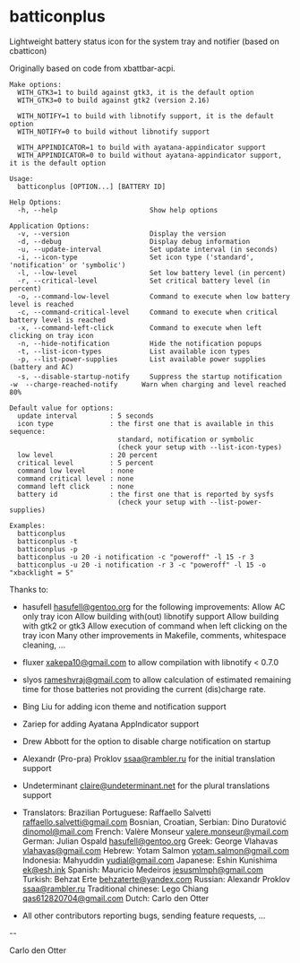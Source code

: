 # batticonplus
Lightweight battery status icon for the system tray and notifier (based on cbatticon)

Originally based on code from xbattbar-acpi.

`Make options:`\
`  WITH_GTK3=1 to build against gtk3, it is the default option`\
`  WITH_GTK3=0 to build against gtk2 (version 2.16)`

`  WITH_NOTIFY=1 to build with libnotify support, it is the default option`\
`  WITH_NOTIFY=0 to build without libnotify support`

`  WITH_APPINDICATOR=1 to build with ayatana-appindicator support`\
`  WITH_APPINDICATOR=0 to build without ayatana-appindicator support, it is the default option`

`Usage:`\
`  batticonplus [OPTION...] [BATTERY ID]`

`Help Options:`\
`  -h, --help                       Show help options`

`Application Options:`\
`  -v, --version                    Display the version`\
`  -d, --debug                      Display debug information`\
`  -u, --update-interval            Set update interval (in seconds)`\
`  -i, --icon-type                  Set icon type ('standard', 'notification' or 'symbolic')`\
`  -l, --low-level                  Set low battery level (in percent)`\
`  -r, --critical-level             Set critical battery level (in percent)`\
`  -o, --command-low-level          Command to execute when low battery level is reached`\
`  -c, --command-critical-level     Command to execute when critical battery level is reached`\
`  -x, --command-left-click         Command to execute when left clicking on tray icon`\
`  -n, --hide-notification          Hide the notification popups`\
`  -t, --list-icon-types            List available icon types`\
`  -p, --list-power-supplies        List available power supplies (battery and AC)`\
`  -s, --disable-startup-notify     Suppress the startup notification`
`  -w  --charge-reached-notify      Warn when charging and level reached 80%`

`Default value for options:`\
`  update interval        : 5 seconds`\
`  icon type              : the first one that is available in this sequence:`\
`                           standard, notification or symbolic`\
`                           (check your setup with --list-icon-types)`\
`  low level              : 20 percent`\
`  critical level         : 5 percent`\
`  command low level      : none`\
`  command critical level : none`\
`  command left click     : none`\
`  battery id             : the first one that is reported by sysfs`\
`                           (check your setup with --list-power-supplies)`

`Examples:`\
`  batticonplus`\
`  batticonplus -t`\
`  batticonplus -p`\
`  batticonplus -u 20 -i notification -c "poweroff" -l 15 -r 3`\
`  batticonplus -u 20 -i notification -r 3 -c "poweroff" -l 15 -o "xbacklight = 5"`

Thanks to:

  - hasufell <hasufell@gentoo.org> for the following improvements:
  Allow AC only tray icon
  Allow building with(out) libnotify support
  Allow building with gtk2 or gtk3
  Allow execution of command when left clicking on the tray icon
  Many other improvements in Makefile, comments, whitespace cleaning, ...

  - fluxer <xakepa10@gmail.com> to allow compilation with libnotify < 0.7.0

  - slyos <rameshvraj@gmail.com> to allow calculation of estimated remaining
  time for those batteries not providing the current (dis)charge rate.

  - Bing Liu for adding icon theme and notification support

  - Zariep for adding Ayatana AppIndicator support

  - Drew Abbott for the option to disable charge notification on startup

  - Alexandr (Pro-pra) Proklov <ssaa@rambler.ru> for the initial translation support

  - Undeterminant <claire@undeterminant.net> for the plural translations support

  - Translators:
  Brazilian Portuguese: Raffaello Salvetti <raffaello.salvetti@gmail.com>
  Bosnian, Croatian, Serbian: Dino Duratović <dinomol@mail.com>
  French: Valère Monseur <valere.monseur@ymail.com>
  German: Julian Ospald <hasufell@gentoo.org>
  Greek: George Vlahavas <vlahavas@gmail.com>
  Hebrew: Yotam Salmon <yotam.salmon@gmail.com>
  Indonesia: Mahyuddin <yudial@gmail.com>
  Japanese: Eshin Kunishima <ek@esh.ink>
  Spanish: Mauricio Medeiros <jesusmlmph@gmail.com>
  Turkish: Behzat Erte <behzaterte@yandex.com>
  Russian: Alexandr Proklov <ssaa@rambler.ru>
  Traditional chinese: Lego Chiang <qas612820704@gmail.com>
  Dutch: Carlo den Otter

  - All other contributors reporting bugs, sending feature requests, ...

--

 Carlo den Otter


